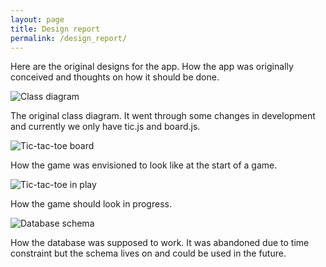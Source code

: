 ```yaml
---
layout: page
title: Design report
permalink: /design_report/
---
```


Here are the original designs for the app. How the app was originally conceived and thoughts on how it should be done.

![Class diagram](https://i.imgur.com/Goay9gp.jpg)

The original class diagram. It went through some changes in development and currently we only have tic.js and board.js.

![Tic-tac-toe board](https://i.imgur.com/bBDusvK.png)

How the game was envisioned to look like at the start of a game.

![Tic-tac-toe in play](https://i.imgur.com/vE80i3c.png)

How the game should look in progress.

![Database schema](https://i.imgur.com/6QQVz1w.png)

How the database was supposed to work. It was abandoned due to time constraint but the schema lives on and could be used in the future.
